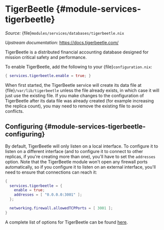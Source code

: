 # TigerBeetle {#module-services-tigerbeetle}

*Source:* {file}`modules/services/databases/tigerbeetle.nix`

*Upstream documentation:* <https://docs.tigerbeetle.com/>

TigerBeetle is a distributed financial accounting database designed for mission critical safety and performance.

To enable TigerBeetle, add the following to your {file}`configuration.nix`:
```nix
{ services.tigerbeetle.enable = true; }
```

When first started, the TigerBeetle service will create its data file at {file}`/var/lib/tigerbeetle` unless the file already exists, in which case it will just use the existing file.
If you make changes to the configuration of TigerBeetle after its data file was already created (for example increasing the replica count), you may need to remove the existing file to avoid conflicts.

## Configuring {#module-services-tigerbeetle-configuring}

By default, TigerBeetle will only listen on a local interface.
To configure it to listen on a different interface (and to configure it to connect to other replicas, if you're creating more than one), you'll have to set the `addresses` option.
Note that the TigerBeetle module won't open any firewall ports automatically, so if you configure it to listen on an external interface, you'll need to ensure that connections can reach it:

```nix
{
  services.tigerbeetle = {
    enable = true;
    addresses = [ "0.0.0.0:3001" ];
  };

  networking.firewall.allowedTCPPorts = [ 3001 ];
}
```

A complete list of options for TigerBeetle can be found [here](#opt-services.tigerbeetle.enable).

